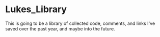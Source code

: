 # Lukes_Library
This is going to be a library of collected code, comments, and links I've saved over the past year, and maybe into the future.
